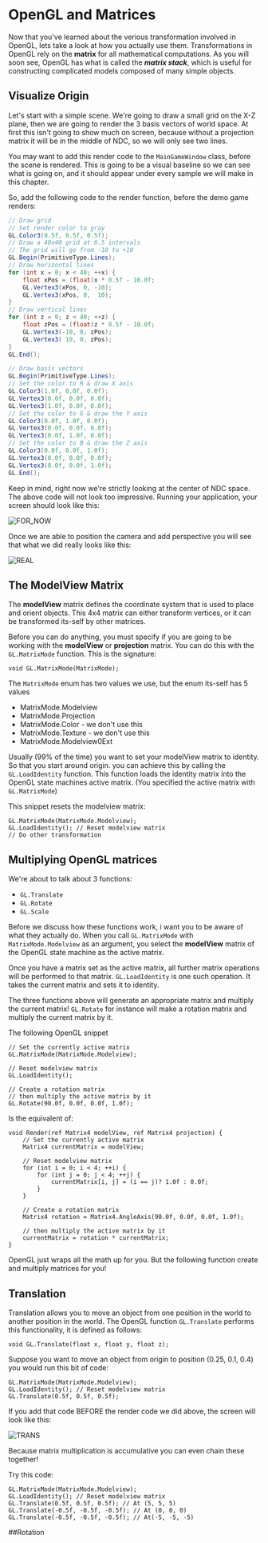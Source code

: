 # OpenGL and Matrices
Now that you've learned about the verious transformation involved in OpenGL, lets take a look at how you actually use them. Transformations in OpenGL rely on the __matrix__ for all mathematical computations. As you will soon see, OpenGL has what is called the ___matrix stack___, which is useful for constructing complicated models composed of many simple objects.

## Visualize Origin
Let's start with a simple scene. We're going to draw a small grid on the X-Z plane, then we are going to render the 3 basis vectors of world space. At first this isn't going to show much on screen, because without a projection matrix it will be in the middle of NDC, so we will only see two lines.

You may want to add this render code to the ```MainGameWindow``` class, before the scene is rendered. This is going to be a visual baseline so we can see what is going on, and it should appear under every sample we will make in this chapter.

So, add the following code to the render function, before the demo game renders:

```cs
// Draw grid
// Set render color to gray
GL.Color3(0.5f, 0.5f, 0.5f);
// Draw a 40x40 grid at 0.5 intervals
// The grid will go from -10 to +10
GL.Begin(PrimitiveType.Lines);
// Draw horizontal lines
for (int x = 0; x < 40; ++x) {
    float xPos = (float)x * 0.5f - 10.0f;
    GL.Vertex3(xPos, 0, -10);
    GL.Vertex3(xPos, 0,  10);
}
// Draw vertical lines
for (int z = 0; z < 40; ++z) {
    float zPos = (float)z * 0.5f - 10.0f;
    GL.Vertex3(-10, 0, zPos);
    GL.Vertex3( 10, 0, zPos);
}
GL.End();

// Draw basis vectors
GL.Begin(PrimitiveType.Lines);
// Set the color to R & draw X axis
GL.Color3(1.0f, 0.0f, 0.0f);
GL.Vertex3(0.0f, 0.0f, 0.0f);
GL.Vertex3(1.0f, 0.0f, 0.0f);
// Set the color to G & draw the Y axis
GL.Color3(0.0f, 1.0f, 0.0f);
GL.Vertex3(0.0f, 0.0f, 0.0f);
GL.Vertex3(0.0f, 1.0f, 0.0f);
// Set the color to B & draw the Z axis
GL.Color3(0.0f, 0.0f, 1.0f);
GL.Vertex3(0.0f, 0.0f, 0.0f);
GL.Vertex3(0.0f, 0.0f, 1.0f);
GL.End();
```

Keep in mind, right now we're strictly looking at the center of NDC space. The above code will not look too impressive. Running your application, your screen should look like this:

![FOR_NOW](fornow.png)

Once we are able to position the camera and add perspective you will see that what we did really looks like this:

![REAL](reality.png)

## The ModelView Matrix
The __modelView__ matrix defines the coordinate system that is used to place and orient objects.
This 4x4 matrix can either transform vertices, or it can be transformed its-self by other matrices. 

Before you can do anything, you must specify if you are going to be working with the __modelView__ or __projection__ matrix. You can do this with the ```GL.MatrixMode``` function. This is the signature:

```
void GL.MatrixMode(MatrixMode);
```

The ```MatrixMode``` enum has two values we use, but the enum its-self has 5 values
* MatrixMode.Modelview
* MatrixMode.Projection
* MatrixMode.Color - we don't use this
* MatrixMode.Texture - we don't use this
* MatrixMode.Modelview0Ext

Usually (99% of the time) you want to set your modelView matrix to identity. So that you start around origin. you can achieve this by calling the ```GL.LoadIdentity``` function. This function loads the identity matrix into the OpenGL state machines active matrix. (You specified the active matrix with ```GL.MatrixMode```)

This snippet resets the modelview matrix:
```
GL.MatrixMode(MatrixMode.Modelview);
GL.LoadIdentity(); // Reset modelview matrix
// Do other transformation
```

## Multiplying OpenGL matrices
We're about to talk about 3 functions:

* ```GL.Translate```
* ```GL.Rotate```
* ```GL.Scale```

Before we discuss how these functions work, i want you to be aware of what they actually do. When you call ```GL.MatrixMode``` with ```MatrixMode.Modelview``` as an argument, you select the __modelView__ matrix of the OpenGL state machine as the active matrix.

Once you have a matrix set as the active matrix, all further matrix operations will be performed to that matrix. ```GL.LoadIdentity``` is one such operation. It takes the current matrix and sets it to identity.

The three functions above will generate an appropriate matrix and multiply the current matrix! ```GL.Rotate``` for instance will make a rotation matrix and multiply the current matrix by it.

The following OpenGL snippet

```
// Set the currently active matrix
GL.MatrixMode(MatrixMode.Modelview);

// Reset modelview matrix
GL.LoadIdentity();

// Create a rotation matrix
// then multiply the active matrix by it
GL.Rotate(90.0f, 0.0f, 0.0f, 1.0f);
```

Is the equivalent of:

```
void Render(ref Matrix4 modelView, ref Matrix4 projection) {
    // Set the currently active matrix
    Matrix4 currentMatrix = modelView;
    
    // Reset modelview matrix
    for (int i = 0; i < 4; ++i) {
        for (int j = 0; j < 4; ++j) {
            currentMatrix[i, j] = (i == j)? 1.0f : 0.0f;
        }
    }
    
    // Create a rotation matrix
    Matrix4 rotation = Matrix4.AngleAxis(90.0f, 0.0f, 0.0f, 1.0f);
    
    // then multiply the active matrix by it
    currentMatrix = rotation * currentMatrix;
}
```

OpenGL just wraps all the math up for you. But the following function create and multiply matrices for you!

## Translation
Translation allows you to move an object from one position in the world to another position in the world. The OpenGL function ```GL.Translate``` performs this functionality, it is defined as follows:

```
void GL.Translate(float x, float y, float z);
```

Suppose you want to move an object from origin to position (0.25, 0.1, 0.4) you would run this bit of code:

```
GL.MatrixMode(MatrixMode.Modelview);
GL.LoadIdentity(); // Reset modelview matrix
GL.Translate(0.5f, 0.5f, 0.5f);
```

If you add that code BEFORE the render code we did above, the screen will look like this:

![TRANS](glTranslate.png)

Because matrix multiplication is accumulative you can even chain these together!

Try this code:
```
GL.MatrixMode(MatrixMode.Modelview);
GL.LoadIdentity(); // Reset modelview matrix
GL.Translate(0.5f, 0.5f, 0.5f); // At (5, 5, 5)
GL.Translate(-0.5f, -0.5f, -0.5f); // At (0, 0, 0)
GL.Translate(-0.5f, -0.5f, -0.5f); // At(-5, -5, -5)
```

##Rotation